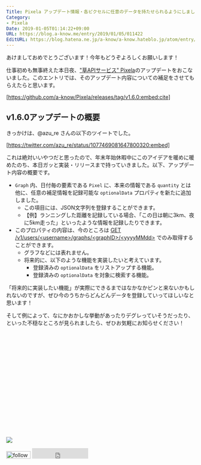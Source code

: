 ```yaml
---
Title: Pixela アップデート情報・各ピクセルに任意のデータを持たせられるようにしました！
Category:
- Pixela
Date: 2019-01-05T01:14:22+09:00
URL: https://blog.a-know.me/entry/2019/01/05/011422
EditURL: https://blog.hatena.ne.jp/a-know/a-know.hateblo.jp/atom/entry/10257846132697444631
---
```


あけましておめでとうございます！今年もどうぞよろしくお願いします！


仕事初めも無事終えた本日夜、["草APIサービス" Pixela](https://pixe.la/)のアップデートをおこないました。このエントリでは、そのアップデート内容についての補足をさせてもらえたらと思います。



[https://github.com/a-know/Pixela/releases/tag/v1.6.0:embed:cite]



<!-- more -->



## v1.6.0アップデートの概要
きっかけは、@azu_re さんの以下のツイートでした。



[https://twitter.com/azu_re/status/1077469081647800320:embed]



これは絶対いいやつだと思ったので、年末年始休暇中にこのアイデアを暖めに暖めたのち、本日ガッと実装・リリースまで持っていきました。以下、アップデート内容の概要です。


- `Graph` 内、日付毎の要素である `Pixel` に、本来の情報である `quantity` とは他に、任意の補足情報を記録可能な `optionalData` プロパティを新たに追加しました。
  - この項目には、JSON文字列を登録することができます。
  - 【例】ランニングした距離を記録している場合、「この日は朝に3km、夜に5km走った」といったような情報を記録したりできます。
- このプロパティの内容は、今のところは [GET /v1/users/&lt;username&gt;/graphs/&lt;graphID&gt;/&lt;yyyyMMdd&gt;](https://docs.pixe.la/#/get-pixel) でのみ取得することができます。
  - グラフなどには表れません。
  - 将来的に、以下のような機能を実装したいと考えています。
      - 登録済みの `optionalData` をリストアップする機能。
      - 登録済みの `optionalData` を対象に検索する機能。


「将来的に実装したい機能」が実際にできるまではなかなかピンと来ないかもしれないのですが、ぜひ今のうちからどんどんデータを登録していってほしいなと思います！


そして例によって、なにかおかしな挙動があったりデグレっていそうだったり、といった不穏なところが見られましたら、ぜひお気軽にお知らせください！


<div>
<br>
<script async src="//pagead2.googlesyndication.com/pagead/js/adsbygoogle.js"></script>
<!-- article-bottom2 -->
<ins class="adsbygoogle"
     style="display:inline-block;width:300px;height:250px"
     data-ad-client="ca-pub-3463034538369189"
     data-ad-slot="5274552934"></ins>
<script>
(adsbygoogle = window.adsbygoogle || []).push({});
</script>

<a href="https://bit.ly/pixe-la" target='blank' rel="nofollow"><img src="https://cdn-ak.f.st-hatena.com/images/fotolife/a/a-know/20181026/20181026091953.png"></a>
<br>
</div>

<div>
<a href='https://cloud.feedly.com/#subscription%2Ffeed%2Fhttp%3A%2F%2Fblog.a-know.me%2Ffeed'  target='blank'><img id='feedlyFollow' src='https://s3.feedly.com/img/follows/feedly-follow-rectangle-volume-small_2x.png' alt='follow us in feedly' width='65' height='20'></a>



<iframe src="https://blog.hatena.ne.jp/a-know/a-know.hateblo.jp/subscribe/iframe" allowtransparency="true" frameborder="0" scrolling="no" width="150" height="28"></iframe>
</div>



<script src="https://moshi-moshi.moshimo.works/moshimoshi/a_know_blog/2019-01-05-011422?title=Pixela%20%e3%82%a2%e3%83%83%e3%83%97%e3%83%87%e3%83%bc%e3%83%88%e6%83%85%e5%a0%b1%e3%83%bb%e5%90%84%e3%83%94%e3%82%af%e3%82%bb%e3%83%ab%e3%81%ab%e4%bb%bb%e6%84%8f%e3%81%ae%e3%83%87%e3%83%bc%e3%82%bf%e3%82%92%e6%8c%81%e3%81%9f%e3%81%9b%e3%82%89%e3%82%8c%e3%82%8b%e3%82%88%e3%81%86%e3%81%ab%e3%81%97%e3%81%be%e3%81%97%e3%81%9f%ef%bc%81"></script>
